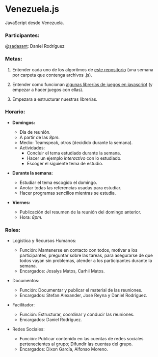 
# Venezuela.js

JavaScript desde Venezuela.

### Participantes:

@[sadasant](http://twitter.com/sadasant): Daniel Rodríguez  <br/>

### Metas:

1. Entender cada uno de los algoritmos de [este repositorio](https://github.com/nzakas/computer-science-in-javascript) (una semana por carpeta que contenga archivos .js).

2. Entender como funcionan [algunas librerías de juegos en javascript](https://gist.github.com/76827) (y empezar a hacer juegos con ellas).

3. Empezara a estructurar nuestras librerías.

### Horario:

- **Domingos:**
    - Día de reunión.
    - A partir de las *8pm*.
    - Medio: Teamspeak, otros (decidido durante la semana).
    - Actividades:
        - Concluir el tema estudiado durante la semana.
        - Hacer un ejemplo *interactivo* con lo estudiado.
        - Escoger el siguiente tema de estudio.

- **Durante la semana:**
    - Estudiar el tema escogido el domingo.
    - Anotar todas las referencias usadas para estudiar.
    - Hacer programas sencillos mientras se estudia.

- **Viernes:**
    - Publicación del resumen de la reunión del domingo anterior.
    - Hora: *8pm*.

### Roles:

- Logistica y Recursos Humanos:
    - Función: Mantenerse en contacto con todos, motivar a los participantes, preguntar sobre las tareas, para asegurarse de que todos vayan sin problemas, atender a los participantes durante la semana.
    - Encargados: Josalys Matos, Carhil Matos.

- Documentos:
    - Función: Documentar y publicar el material de las reuniones.
    - Encargados: Stefan Alexander, José Reyna y Daniel Rodríguez.

- Facilitador:
    - Función: Estructurar, coordinar y conducir las reuniones.
    - Encargados: Daniel Rodríguez.

- Redes Sociales:
    - Función: Publicar contenido en las cuentas de redes sociales pertenecientes al grupo; Difundir las cuentas del grupo.
    - Encargados: Dixon García, Alfonso Moreno.


